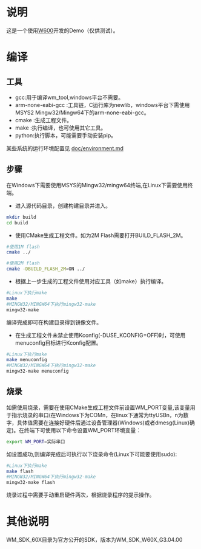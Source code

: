 # 说明

这是一个使用[W600](https://www.winnermicro.com/html/1/156/158/497.html)开发的Demo（仅供测试）。

# 编译

## 工具

- gcc:用于编译wm_tool,windows平台不需要。
- arm-none-eabi-gcc :工具链，C运行库为newlib，windows平台下需使用MSYS2 Mingw32/Mingw64下的arm-none-eabi-gcc。
- cmake :生成工程文件。
- make :执行编译，也可使用其它工具。
- python:执行脚本，可能需要手动安装pip。

某些系统的运行环境配置见 [doc/environment.md](doc/environment.md)

## 步骤

在Windows下需要使用MSYS的Mingw32/mingw64终端,在Linux下需要使用终端。

- 进入源代码目录，创建构建目录并进入。

```bash
mkdir build 
cd build
```

- 使用CMake生成工程文件。如为2M Flash需要打开BUILD_FLASH_2M。

```bash
#使用1M flash
cmake ../

#使用2M flash 
cmake -DBUILD_FLASH_2M=ON ../
```



- 根据上一步生成的工程文件使用对应工具（如make）执行编译。

```bash
#Linux下执行make
make
#MINGW32/MINGW64下执行mingw32-make
mingw32-make
```

编译完成即可在构建目录得到镜像文件。

- 在生成工程文件未禁止使用Kconfig(-DUSE_KCONFIG=OFF)时，可使用menuconfig目标进行Kconfig配置。

```bash
#Linux下执行make
make menuconfig
#MINGW32/MINGW64下执行mingw32-make
mingw32-make menuconfig
```



## 烧录

如需使用烧录，需要在使用CMake生成工程文件前设置WM_PORT变量,该变量用于指示烧录的串口(在Windows下为COMn，在linux下通常为ttyUSBn，n为数字，具体值需要在连接好硬件后通过设备管理器(Windows)或者dmesg(Linux)确定)。在终端下可使用以下命令设置WM_PORT环境变量：

```bash
export WM_PORT=实际串口
```

如设置成功,则编译完成后可执行以下烧录命令(Linux下可能要使用sudo):

```bash
#Linux下执行make
make flash
#MINGW32/MINGW64下执行mingw32-make
mingw32-make flash
```

烧录过程中需要手动重启硬件两次，根据烧录程序的提示操作。

# 其他说明

WM_SDK_60X目录为官方公开的SDK，版本为WM_SDK_W60X_G3.04.00

